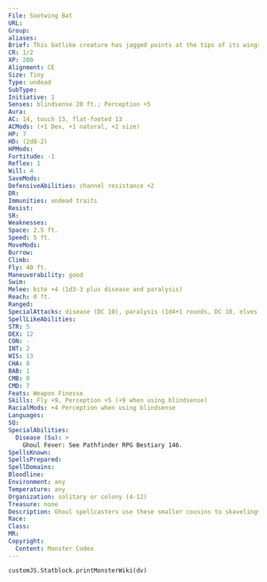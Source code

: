 ```yaml
---
File: Sootwing Bat
URL: 
Group: 
aliases: 
Brief: This batlike creature has jagged points at the tips of its wings and a long, lashing tongue.
CR: 1/2
XP: 200
Alignment: CE
Size: Tiny
Type: undead
SubType: 
Initiative: 1
Senses: blindsense 20 ft.; Perception +5
Aura: 
AC: 14, touch 13, flat-footed 13
ACMods: (+1 Dex, +1 natural, +2 size)
HP: 7
HD: (2d8-2)
HPMods: 
Fortitude: -1
Reflex: 1
Will: 4
SaveMods: 
DefensiveAbilities: channel resistance +2
DR: 
Immunities: undead traits
Resist: 
SR: 
Weaknesses: 
Space: 2.5 ft.
Speed: 5 ft.
MoveMods: 
Burrow: 
Climb: 
Fly: 40 ft.
Maneuverability: good
Swim: 
Melee: bite +4 (1d3-3 plus disease and paralysis)
Reach: 0 ft.
Ranged: 
SpecialAttacks: disease (DC 10), paralysis (1d4+1 rounds, DC 10, elves are immune to this effect)
SpellLikeAbilities: 
STR: 5
DEX: 12
CON: -
INT: 2
WIS: 13
CHA: 8
BAB: 1
CMB: 0
CMD: 7
Feats: Weapon Finesse
Skills: Fly +9, Perception +5 (+9 when using blindsense)
RacialMods: +4 Perception when using blindsense
Languages: 
SQ: 
SpecialAbilities:
  Disease (Su): >
    Ghoul Fever: See Pathfinder RPG Bestiary 146.
SpellsKnown: 
SpellsPrepared: 
SpellDomains: 
Bloodline: 
Environment: any
Temperature: any
Organization: solitary or colony (4-12)
Treasure: none
Description: Ghoul spellcasters use these smaller cousins to skavelings as familiars. An evil spellcaster can gain a sootwing bat as a familiar at 5th level by taking the Improved Familiar feat. A sootwing bat familiar grants its master a +1 bonus to channel resistance (if the master has any).
Race: 
Class: 
MR: 
Copyright:
  Content: Monster Codex
---
```

```dataviewjs
customJS.Statblock.printMonsterWiki(dv)
```
